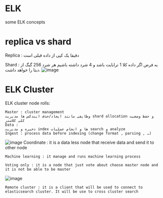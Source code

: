 # ELK
some ELK concepts

# replica vs shard
  Replica : دقیقا یک کپی از داده قبلی است
  
  Shard : به فرض اگر داده کلا 1 ترابایت باشد و 4 شرد داشته باشیم هر شرد 256 گیگ از دیتا را خواهد داشت.
  ![image](https://github.com/ehsanDadashi/ELK/assets/29996315/09124616-468a-43dd-8eb5-43b62ed181eb)
# ELK Cluster
ELK cluster node rolls:

    Master : cluster management
    وظایفی مانند ایجاد/حذف ایندکس ها مدیریت shard allocation و حفظ وضعیت کلی کلاستر  
    Data : 
    ذخیره و مدیریت index ها و انجام عملیات search و analyze  
    Ingest : process data before indexing (change format , parsing , …)


![image](https://github.com/ehsanDadashi/ELK/assets/29996315/9dff2b69-f7e2-4e18-9fed-832f7518f041)
    Coordinate : it is a data less node that receive data and send it to other node
    
    Machine learning : it manage and runs machine learning process
    
    Voting only : it is a node that just vote about choose master node and it is not be able to be master

![image](https://github.com/ehsanDadashi/ELK/assets/29996315/97fcceb7-13c0-40bb-a8d2-25d8c7cc86b6)

    Remote cluster : it is a client that will be used to connect to elasticsearch cluster. It will be use to cross cluster search

